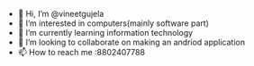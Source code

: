 - 👋 Hi, I’m @vineetgujela
- 👀 I’m interested in computers(mainly software part)
- 🌱 I’m currently learning information technology
- 💞️ I’m looking to collaborate on making an andriod application
- 📫 How to reach me :8802407788

<!---
vineetgujela/vineetgujela is a ✨ special ✨ repository because its `README.md` (this file) appears on your GitHub profile.
You can click the Preview link to take a look at your changes.
--->
